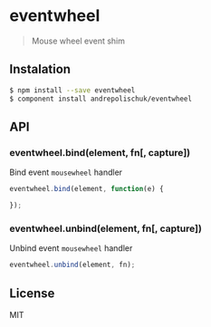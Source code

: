 # eventwheel

  > Mouse wheel event shim

## Instalation

```sh
$ npm install --save eventwheel
$ component install andrepolischuk/eventwheel
```

## API

### eventwheel.bind(element, fn[, capture])

  Bind event `mousewheel` handler

```js
eventwheel.bind(element, function(e) {

});
```

### eventwheel.unbind(element, fn[, capture])

  Unbind event `mousewheel` handler

```js
eventwheel.unbind(element, fn);
```

## License

  MIT
